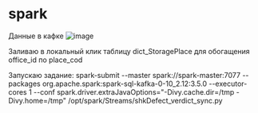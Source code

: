 # spark

Данные в кафке
![image](https://github.com/user-attachments/assets/291de304-616f-4db1-9f07-6a894cb88da1)

Заливаю в локальный клик таблицу dict_StoragePlace для обогащения office_id по place_cod

Запускаю задание:
spark-submit --master spark://spark-master:7077
--packages org.apache.spark:spark-sql-kafka-0-10_2.12:3.5.0
--executor-cores 1
--conf spark.driver.extraJavaOptions="-Divy.cache.dir=/tmp -Divy.home=/tmp"
/opt/spark/Streams/shkDefect_verdict_sync.py
